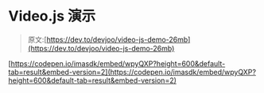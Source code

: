 # Video.js 演示

> 原文:[https://dev.to/devjoo/video-js-demo-26mb](https://dev.to/devjoo/video-js-demo-26mb)

[https://codepen.io/imasdk/embed/wpyQXP?height=600&default-tab=result&embed-version=2](https://codepen.io/imasdk/embed/wpyQXP?height=600&default-tab=result&embed-version=2)
